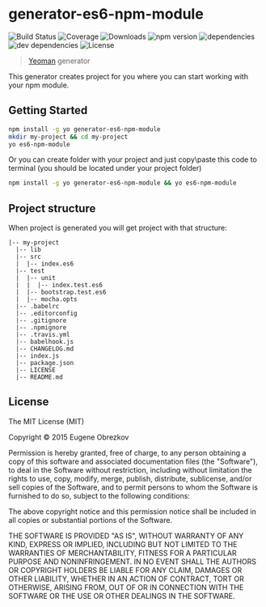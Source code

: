 # generator-es6-npm-module

![Build Status](https://img.shields.io/travis/ghaiklor/generator-es6-npm-module.svg) ![Coverage](https://img.shields.io/coveralls/ghaiklor/generator-es6-npm-module.svg) ![Downloads](https://img.shields.io/npm/dm/generator-es6-npm-module.svg) ![npm version](https://img.shields.io/npm/v/generator-es6-npm-module.svg) ![dependencies](https://img.shields.io/david/ghaiklor/generator-es6-npm-module.svg) ![dev dependencies](https://img.shields.io/david/dev/ghaiklor/generator-es6-npm-module.svg) ![License](https://img.shields.io/npm/l/generator-es6-npm-module.svg)

> [Yeoman](http://yeoman.io) generator

This generator creates project for you where you can start working with your npm module.

## Getting Started

```bash
npm install -g yo generator-es6-npm-module
mkdir my-project && cd my-project
yo es6-npm-module
```

Or you can create folder with your project and just copy\paste this code to terminal (you should be located under your project folder)

```bash
npm install -g yo generator-es6-npm-module && yo es6-npm-module
```

## Project structure

When project is generated you will get project with that structure:

```
|-- my-project
  |-- lib
  |-- src
  |  |-- index.es6
  |-- test
  |  |-- unit
  |  |  |-- index.test.es6
  |  |-- bootstrap.test.es6
  |  |-- mocha.opts
  |-- .babelrc
  |-- .editorconfig
  |-- .gitignore
  |-- .npmignore
  |-- .travis.yml
  |-- babelhook.js
  |-- CHANGELOG.md
  |-- index.js
  |-- package.json
  |-- LICENSE
  |-- README.md
```

## License

The MIT License (MIT)

Copyright © 2015 Eugene Obrezkov

Permission is hereby granted, free of charge, to any person obtaining a copy
of this software and associated documentation files (the "Software"), to deal
in the Software without restriction, including without limitation the rights
to use, copy, modify, merge, publish, distribute, sublicense, and/or sell
copies of the Software, and to permit persons to whom the Software is
furnished to do so, subject to the following conditions:

The above copyright notice and this permission notice shall be included in all
copies or substantial portions of the Software.

THE SOFTWARE IS PROVIDED "AS IS", WITHOUT WARRANTY OF ANY KIND, EXPRESS OR
IMPLIED, INCLUDING BUT NOT LIMITED TO THE WARRANTIES OF MERCHANTABILITY,
FITNESS FOR A PARTICULAR PURPOSE AND NONINFRINGEMENT. IN NO EVENT SHALL THE
AUTHORS OR COPYRIGHT HOLDERS BE LIABLE FOR ANY CLAIM, DAMAGES OR OTHER
LIABILITY, WHETHER IN AN ACTION OF CONTRACT, TORT OR OTHERWISE, ARISING FROM,
OUT OF OR IN CONNECTION WITH THE SOFTWARE OR THE USE OR OTHER DEALINGS IN THE
SOFTWARE.

